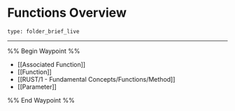 # Functions Overview
 
```ccard
type: folder_brief_live
```

---

%% Begin Waypoint %%
- [[Associated Function]]
- [[Function]]
- [[RUST/1 - Fundamental Concepts/Functions/Method]]
- [[Parameter]]

%% End Waypoint %%